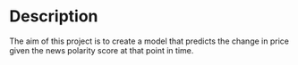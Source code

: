 # Description
The aim of this project is to create a model that predicts the change in price given the news polarity score at that point in time.
